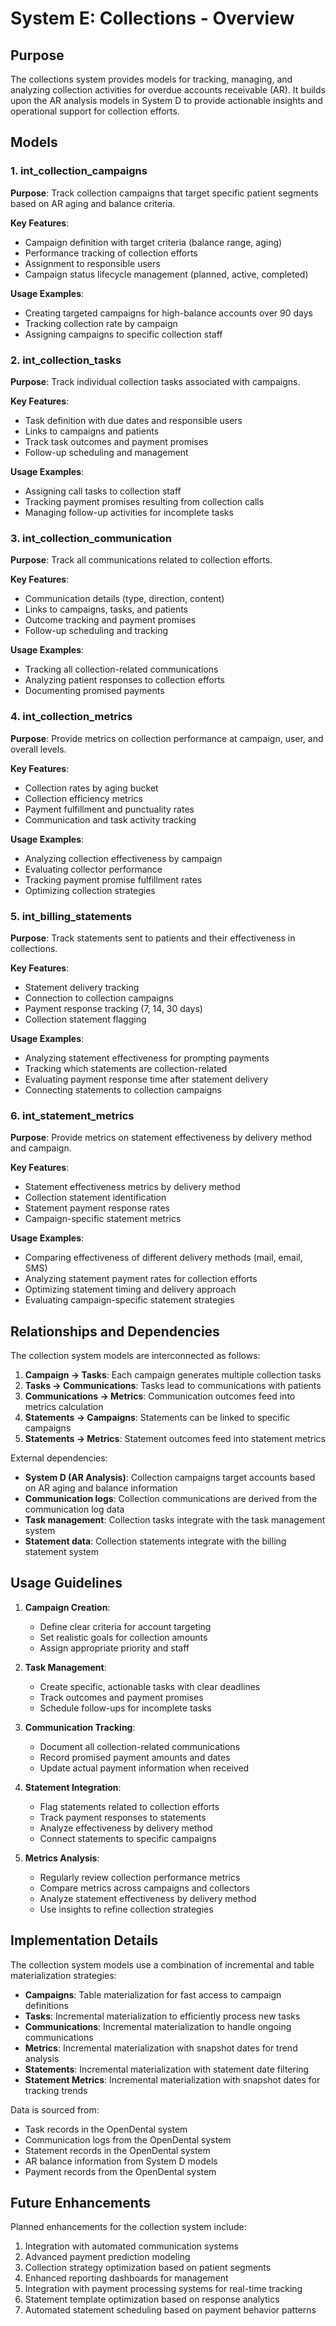 # System E: Collections - Overview

## Purpose

The collections system provides models for tracking, managing, and analyzing collection activities for overdue accounts receivable (AR). It builds upon the AR analysis models in System D to provide actionable insights and operational support for collection efforts.

## Models

### 1. int_collection_campaigns

**Purpose**: Track collection campaigns that target specific patient segments based on AR aging and balance criteria.

**Key Features**:
- Campaign definition with target criteria (balance range, aging)
- Performance tracking of collection efforts
- Assignment to responsible users
- Campaign status lifecycle management (planned, active, completed)

**Usage Examples**:
- Creating targeted campaigns for high-balance accounts over 90 days
- Tracking collection rate by campaign
- Assigning campaigns to specific collection staff

### 2. int_collection_tasks

**Purpose**: Track individual collection tasks associated with campaigns.

**Key Features**:
- Task definition with due dates and responsible users
- Links to campaigns and patients
- Track task outcomes and payment promises
- Follow-up scheduling and management

**Usage Examples**:
- Assigning call tasks to collection staff
- Tracking payment promises resulting from collection calls
- Managing follow-up activities for incomplete tasks

### 3. int_collection_communication

**Purpose**: Track all communications related to collection efforts.

**Key Features**:
- Communication details (type, direction, content)
- Links to campaigns, tasks, and patients
- Outcome tracking and payment promises
- Follow-up scheduling and tracking

**Usage Examples**:
- Tracking all collection-related communications
- Analyzing patient responses to collection efforts
- Documenting promised payments

### 4. int_collection_metrics

**Purpose**: Provide metrics on collection performance at campaign, user, and overall levels.

**Key Features**:
- Collection rates by aging bucket
- Collection efficiency metrics
- Payment fulfillment and punctuality rates
- Communication and task activity tracking

**Usage Examples**:
- Analyzing collection effectiveness by campaign
- Evaluating collector performance
- Tracking payment promise fulfillment rates
- Optimizing collection strategies

### 5. int_billing_statements

**Purpose**: Track statements sent to patients and their effectiveness in collections.

**Key Features**:
- Statement delivery tracking
- Connection to collection campaigns
- Payment response tracking (7, 14, 30 days)
- Collection statement flagging

**Usage Examples**:
- Analyzing statement effectiveness for prompting payments
- Tracking which statements are collection-related
- Evaluating payment response time after statement delivery
- Connecting statements to collection campaigns

### 6. int_statement_metrics

**Purpose**: Provide metrics on statement effectiveness by delivery method and campaign.

**Key Features**:
- Statement effectiveness metrics by delivery method
- Collection statement identification
- Statement payment response rates
- Campaign-specific statement metrics

**Usage Examples**:
- Comparing effectiveness of different delivery methods (mail, email, SMS)
- Analyzing statement payment rates for collection efforts
- Optimizing statement timing and delivery approach
- Evaluating campaign-specific statement strategies

## Relationships and Dependencies

The collection system models are interconnected as follows:

1. **Campaign → Tasks**: Each campaign generates multiple collection tasks
2. **Tasks → Communications**: Tasks lead to communications with patients
3. **Communications → Metrics**: Communication outcomes feed into metrics calculation
4. **Statements → Campaigns**: Statements can be linked to specific campaigns
5. **Statements → Metrics**: Statement outcomes feed into statement metrics

External dependencies:
- **System D (AR Analysis)**: Collection campaigns target accounts based on AR aging and balance information
- **Communication logs**: Collection communications are derived from the communication log data
- **Task management**: Collection tasks integrate with the task management system
- **Statement data**: Collection statements integrate with the billing statement system

## Usage Guidelines

1. **Campaign Creation**:
   - Define clear criteria for account targeting
   - Set realistic goals for collection amounts
   - Assign appropriate priority and staff

2. **Task Management**:
   - Create specific, actionable tasks with clear deadlines
   - Track outcomes and payment promises
   - Schedule follow-ups for incomplete tasks

3. **Communication Tracking**:
   - Document all collection-related communications
   - Record promised payment amounts and dates
   - Update actual payment information when received

4. **Statement Integration**:
   - Flag statements related to collection efforts
   - Track payment responses to statements
   - Analyze effectiveness by delivery method
   - Connect statements to specific campaigns

5. **Metrics Analysis**:
   - Regularly review collection performance metrics
   - Compare metrics across campaigns and collectors
   - Analyze statement effectiveness by delivery method
   - Use insights to refine collection strategies

## Implementation Details

The collection system models use a combination of incremental and table materialization strategies:

- **Campaigns**: Table materialization for fast access to campaign definitions
- **Tasks**: Incremental materialization to efficiently process new tasks
- **Communications**: Incremental materialization to handle ongoing communications
- **Metrics**: Incremental materialization with snapshot dates for trend analysis
- **Statements**: Incremental materialization with statement date filtering
- **Statement Metrics**: Incremental materialization with snapshot dates for tracking trends

Data is sourced from:
- Task records in the OpenDental system
- Communication logs from the OpenDental system
- Statement records in the OpenDental system
- AR balance information from System D models
- Payment records from the OpenDental system

## Future Enhancements

Planned enhancements for the collection system include:

1. Integration with automated communication systems
2. Advanced payment prediction modeling
3. Collection strategy optimization based on patient segments
4. Enhanced reporting dashboards for management
5. Integration with payment processing systems for real-time tracking
6. Statement template optimization based on response analytics
7. Automated statement scheduling based on payment behavior patterns